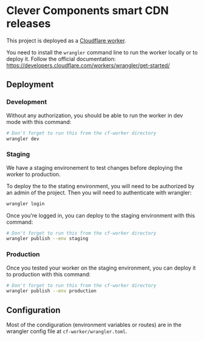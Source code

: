 # Clever Components smart CDN releases

This project is deployed as a [Cloudflare worker](https://workers.cloudflare.com/).

You need to install the `wrangler` command line to run the worker locally or to deploy it.
Follow the official documentation: https://developers.cloudflare.com/workers/wrangler/get-started/

## Deployment

### Development

Without any authorization, you should be able to run the worker in dev mode with this command:

```bash
# Don't forget to run this from the cf-worker directory
wrangler dev
```

### Staging

We have a staging environement to test changes before deploying the worker to production.

To deploy the to the stating environment, you will need to be authorized by an admin of the project.
Then you will need to authenticate with wrangler:

```bash
wrangler login
```

Once you're logged in, you can deploy to the staging environment with this command:

```bash
# Don't forget to run this from the cf-worker directory
wrangler publish --env staging
```

### Production

Once you tested your worker on the staging environment, you can deploy it to production with this command:

```bash
# Don't forget to run this from the cf-worker directory
wrangler publish --env production
```

## Configuration

Most of the condiguration (environment variables or routes) are in the wrangler config file at `cf-worker/wrangler.toml`.
